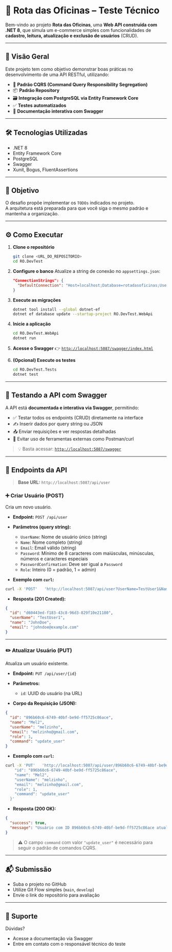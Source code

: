 
# 🚗 Rota das Oficinas – Teste Técnico

Bem-vindo ao projeto **Rota das Oficinas**, uma **Web API construída com .NET 8**, que simula um e-commerce simples com funcionalidades de **cadastro, leitura, atualização e exclusão de usuários** (CRUD).

---

## 📌 Visão Geral

Este projeto tem como objetivo demonstrar boas práticas no desenvolvimento de uma API RESTful, utilizando:

- 🧱 **Padrão CQRS (Command Query Responsibility Segregation)**
- 📦 **Padrão Repository**
- 🗃️ **Integração com PostgreSQL via Entity Framework Core**
- ✅ **Testes automatizados**
- 🧾 **Documentação interativa com Swagger**

---

## 🛠️ Tecnologias Utilizadas

- .NET 8  
- Entity Framework Core  
- PostgreSQL  
- Swagger  
- Xunit, Bogus, FluentAssertions

---

## 🎯 Objetivo

O desafio propõe implementar os `TODOs` indicados no projeto.  
A arquitetura está preparada para que você siga o mesmo padrão e mantenha a organização.

---

## ⚙️ Como Executar

1. **Clone o repositório**
   ```bash
   git clone <URL_DO_REPOSITORIO>
   cd RO.DevTest
   ```

2. **Configure o banco**
   Atualize a string de conexão no `appsettings.json`:
   ```json
   "ConnectionStrings": {
     "DefaultConnection": "Host=localhost;Database=rotadasoficinas;Username=postgres;Password=123456"
   }
   ```

3. **Execute as migrações**
   ```bash
   dotnet tool install --global dotnet-ef
   dotnet ef database update --startup-project RO.DevTest.WebApi
   ```

4. **Inicie a aplicação**
   ```bash
   cd RO.DevTest.WebApi
   dotnet run
   ```

5. **Acesse o Swagger**
   👉 [`http://localhost:5087/swagger/index.html`](http://localhost:5087/swagger/index.html)

6. **(Opcional) Execute os testes**
   ```bash
   cd RO.DevTest.Tests
   dotnet test
   ```

---

## 🧪 Testando a API com Swagger

A API está **documentada e interativa via Swagger**, permitindo:

- ✅ Testar todos os endpoints (CRUD) diretamente na interface
- ✍️ Inserir dados por query string ou JSON
- 📤 Enviar requisições e ver respostas detalhadas
- 🔄 Evitar uso de ferramentas externas como Postman/curl

> 💡 Basta acessar: [`http://localhost:5087/swagger`](http://localhost:5087/swagger)

---

## 🔌 Endpoints da API

> **Base URL:** `http://localhost:5087/api/user`

### ➕ Criar Usuário (POST)
Cria um novo usuário.

- **Endpoint:** `POST /api/user`  
- **Parâmetros (query string):**  
  - `UserName`: Nome de usuário único (string)  
  - `Name`: Nome completo (string)  
  - `Email`: Email válido (string)  
  - `Password`: Mínimo de 8 caracteres com maiúsculas, minúsculas, números e caracteres especiais  
  - `PasswordConfirmation`: Deve ser igual a `Password`  
  - `Role`: Inteiro (0 = padrão, 1 = admin)

- **Exemplo com `curl`:**
```bash
curl -X 'POST'   'http://localhost:5087/api/user?UserName=TestUser1&Name=JohnDoe&Email=johndoe%40example.com&Password=SecurePass1%40&PasswordConfirmation=SecurePass1%40&Role=0'   -H 'accept: text/plain' -d ''
```

- **Resposta (201 Created):**
```json
{
  "id": "d60443ed-f183-43c8-96d3-829f10e21180",
  "userName": "TestUser1",
  "name": "JohnDoe",
  "email": "johndoe@example.com"
}
```

---

### ✏️ Atualizar Usuário (PUT)
Atualiza um usuário existente.

- **Endpoint:** `PUT /api/user/{id}`  
- **Parâmetros:**
  - `id`: UUID do usuário (na URL)

- **Corpo da Requisição (JSON):**
```json
{
  "id": "896b60c6-6749-40bf-be9d-ff5725c86ace",
  "name": "Mel2",
  "userName": "melzinho",
  "email": "melzinho@gmail.com",
  "role": 1,
  "command": "update_user"
}
```

- **Exemplo com `curl`:**
```bash
curl -X 'PUT'   'http://localhost:5087/api/user/896b60c6-6749-40bf-be9d-ff5725c86ace'   -H 'accept: text/plain'   -H 'Content-Type: application/json'   -d '{
    "id": "896b60c6-6749-40bf-be9d-ff5725c86ace",
    "name": "Mel2",
    "userName": "melzinho",
    "email": "melzinho@gmail.com",
    "role": 1,
    "command": "update_user"
  }'
```

- **Resposta (200 OK):**
```json
{
  "success": true,
  "message": "Usuário com ID 896b60c6-6749-40bf-be9d-ff5725c86ace atualizado com sucesso."
}
```

> ⚠️ O campo `command` com valor `"update_user"` é necessário para seguir o padrão de comandos CQRS.


---

## 📬 Submissão

- Suba o projeto no GitHub  
- Utilize Git Flow simples (`main`, `develop`)  
- Envie o link do repositório para avaliação

---

## 🤝 Suporte

Dúvidas?  
- Acesse a documentação via Swagger  
- Entre em contato com o responsável técnico do teste

